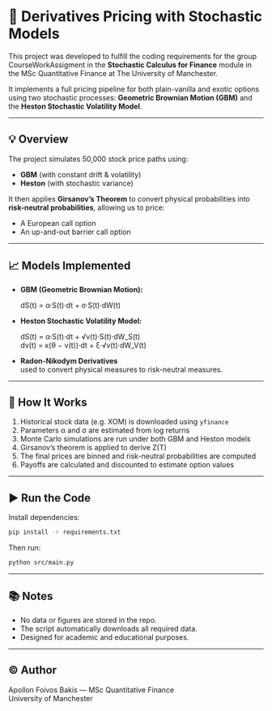 # 🧮 Derivatives Pricing with Stochastic Models

This project was developed to fulfill the coding requirements for the group CourseWorkAssigment in the **Stochastic Calculus for Finance** module in the MSc Quantitative Finance at The University of Manchester.

It implements a full pricing pipeline for both plain-vanilla and exotic options using two stochastic processes: **Geometric Brownian Motion (GBM)** and the **Heston Stochastic Volatility Model**.

---

## 💡 Overview

The project simulates 50,000 stock price paths using:

- **GBM** (with constant drift & volatility)
- **Heston** (with stochastic variance)

It then applies **Girsanov’s Theorem** to convert physical probabilities into **risk-neutral probabilities**, allowing us to price:

- A European call option
- An up-and-out barrier call option

---

## 📈 Models Implemented

- **GBM (Geometric Brownian Motion):**

  dS(t) = α·S(t)·dt + σ·S(t)·dW(t)

- **Heston Stochastic Volatility Model:**

  dS(t) = α·S(t)·dt + √v(t)·S(t)·dW_S(t)  
  dv(t) = κ(θ − v(t))·dt + ξ·√v(t)·dW_V(t)

- **Radon-Nikodym Derivatives**  
  used to convert physical measures to risk-neutral measures.

---

## 🔧 How It Works

1. Historical stock data (e.g. XOM) is downloaded using `yfinance`
2. Parameters α and σ are estimated from log returns
3. Monte Carlo simulations are run under both GBM and Heston models
4. Girsanov’s theorem is applied to derive Z(T)
5. The final prices are binned and risk-neutral probabilities are computed
6. Payoffs are calculated and discounted to estimate option values

---

## ▶️ Run the Code

Install dependencies:
```bash
pip install -r requirements.txt
```

Then run:
```bash
python src/main.py
```

---



## 📚 Notes

- No data or figures are stored in the repo.
- The script automatically downloads all required data.
- Designed for academic and educational purposes.

---

## ©️ Author

Apollon Foivos Bakis — MSc Quantitative Finance  
University of Manchester  
